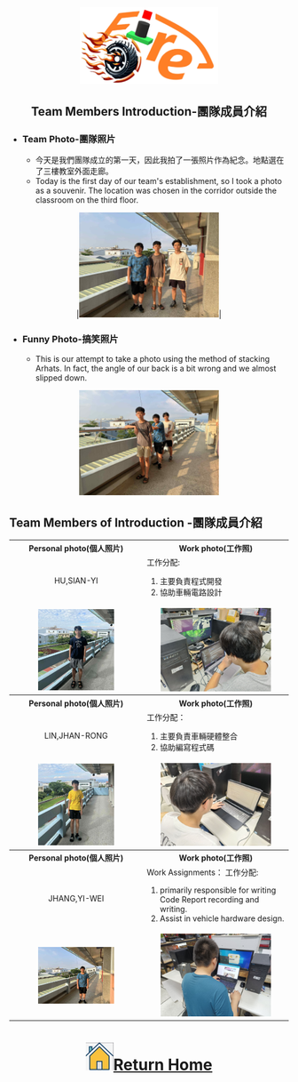 <div align="center"><img src="../other/img/logo.png" width="250" alt=" logo"></div>

## <div align="center"> Team Members Introduction-團隊成員介紹</div>
- ### Team Photo-團隊照片  
  - 今天是我們團隊成立的第一天，因此我拍了一張照片作為紀念。地點選在了三樓教室外面走廊。
  - Today is the first day of our team's establishment, so I took a photo as a souvenir. The location was chosen in the corridor outside the classroom on the third floor.
<div align="center">

|<img src="./img/team_photo.jpg" width = "50%"  alt="Team Photo " />|</div>  

- ### Funny Photo-搞笑照片
  - This is our attempt to take a photo using the method of stacking Arhats. In fact, the angle of our back is a bit wrong and we almost slipped down.

<div align="center"><img src="./img/funny_photo.jpg" width = "50%"  alt="Funny Photo" /> </div>  

## Team Members of Introduction -團隊成員介紹 


<table>
  <tr align="center">
     <th>Personal photo(個人照片)</th>
     <th>Work photo(工作照)</th>    
  </tr>
  <tr >
      <td align="center">HU,SIAN-YI</td>
      <td align="left">工作分配:<br>
         <ol><li>主要負責程式開發 </li>
             <li>協助車輛電路設計 </li>
         </ol>
      </td>
  </tr>

  <tr align="center">
      <td><img src="./img/hu.jpg" alt="HU" width="60%"> </td>
      <td><img src="./img/hu_work.jpg" alt="Hu WORK" width="80%"></td>
  </tr>
    <tr align="center">
     <th>Personal photo(個人照片)</th>
     <th>Work photo(工作照)</th>    
  </tr>
  <tr align="center">
     <td>LIN,JHAN-RONG</td>
     <td align="left">工作分配：<br>
         <ol><li>主要負責車輛硬體整合</li>
             <li> 協助編寫程式碼 </li>
         </ol>
     </td>    
  </tr>

  <tr align="center">
      <td><img src="./img/lin.jpg" alt="lin" width="60%"> </td>
      <td><img src="./img/mo_work.jpg" alt="mo WORK" width="80%"></td>
  </tr>
    <tr align="center">
     <th>Personal photo(個人照片)</th>
     <th>Work photo(工作照)</th>    
  </tr>
   <tr>
     <td align="center">JHANG,YI-WEI</td>
     <td align="left">Work Assignments： 工作分配:<br>
         <ol><li>primarily responsible for  writing Code Report recording and writing.</li>
             <li>Assist in vehicle hardware design.  </li>
         </ol>
     </td>    
  </tr>

  <tr align="center">
      <td><img src="./img/wi.jpg" alt="wi" width="60%"> </td>
      <td><img src="./img/fu_work.jpg" alt="Fu WORK" width="80%"></td>
  </tr>
</table>


# <div align="center">![HOME](../other/img/home.png)[Return Home](../)</div> 


